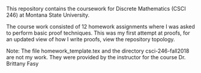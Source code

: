 This repository contains the coursework for Discrete Mathematics (CSCI 246) at Montana State University.

The course work consisted of 12 homework assignments where I was asked to perform basic proof techniques.
This was my first attempt at proofs, for an updated view of how I write proofs, view the repository topology.

Note: The file homework_template.tex and the directory csci-246-fall2018
are not my work. They were provided by the instructor for the course
Dr. Brittany Fasy
